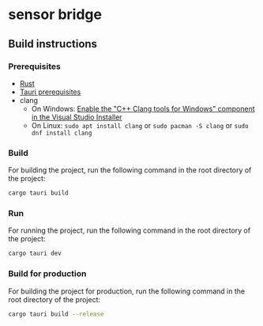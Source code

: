 # sensor bridge

## 

## Build instructions

### Prerequisites

* [Rust](https://www.rust-lang.org/tools/install)
* [Tauri prerequisites](https://tauri.app/v1/guides/getting-started/prerequisites)
* clang
    * On
      Windows: [Enable the "C++ Clang tools for Windows" component in the Visual Studio Installer](https://www.wikihow.com/Install-Clang-on-Windows)
    * On Linux: `sudo apt install clang` or `sudo pacman -S clang` or `sudo dnf install clang`

### Build

For building the project, run the following command in the root directory of the project:

```bash
cargo tauri build
```

### Run

For running the project, run the following command in the root directory of the project:

```bash
cargo tauri dev
```

### Build for production

For building the project for production, run the following command in the root directory of the project:

```bash
cargo tauri build --release
```

